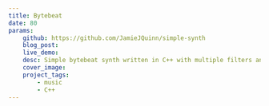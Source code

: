 ```yaml
---
title: Bytebeat
date: 80
params:
    github: https://github.com/JamieJQuinn/simple-synth
    blog_post: 
    live_demo: 
    desc: Simple bytebeat synth written in C++ with multiple filters and waveforms. Bytebeat synths write 8-bit values to stdout which can be consumed by, for example, `aplay`.
    cover_image:
    project_tags:
        - music
        - C++
---
```

